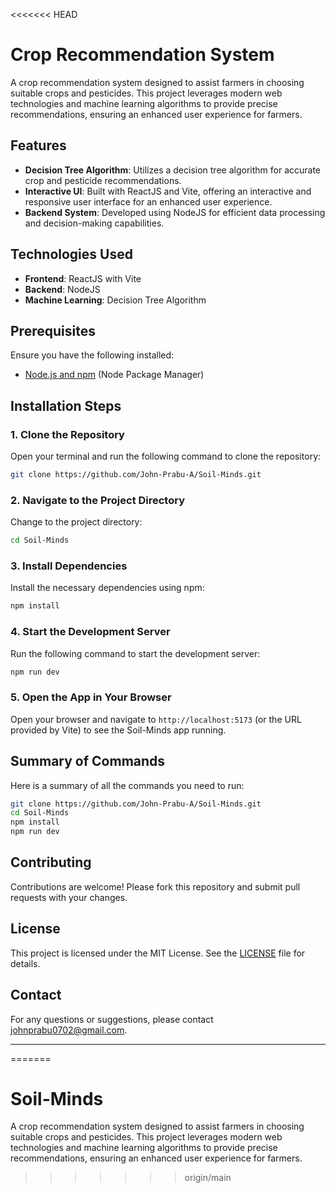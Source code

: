 <<<<<<< HEAD
# Crop Recommendation System

A crop recommendation system designed to assist farmers in choosing suitable crops and pesticides. This project leverages modern web technologies and machine learning algorithms to provide precise recommendations, ensuring an enhanced user experience for farmers.

## Features

- **Decision Tree Algorithm**: Utilizes a decision tree algorithm for accurate crop and pesticide recommendations.
- **Interactive UI**: Built with ReactJS and Vite, offering an interactive and responsive user interface for an enhanced user experience.
- **Backend System**: Developed using NodeJS for efficient data processing and decision-making capabilities.

## Technologies Used

- **Frontend**: ReactJS with Vite
- **Backend**: NodeJS
- **Machine Learning**: Decision Tree Algorithm

## Prerequisites

Ensure you have the following installed:

- [Node.js and npm](https://nodejs.org/) (Node Package Manager)

## Installation Steps

### 1. Clone the Repository

Open your terminal and run the following command to clone the repository:

```sh
git clone https://github.com/John-Prabu-A/Soil-Minds.git
```

### 2. Navigate to the Project Directory

Change to the project directory:

```sh
cd Soil-Minds
```

### 3. Install Dependencies

Install the necessary dependencies using npm:

```sh
npm install
```

### 4. Start the Development Server

Run the following command to start the development server:

```sh
npm run dev
```

### 5. Open the App in Your Browser

Open your browser and navigate to `http://localhost:5173` (or the URL provided by Vite) to see the Soil-Minds app running.

## Summary of Commands

Here is a summary of all the commands you need to run:

```sh
git clone https://github.com/John-Prabu-A/Soil-Minds.git
cd Soil-Minds
npm install
npm run dev
```

## Contributing

Contributions are welcome! Please fork this repository and submit pull requests with your changes.

## License

This project is licensed under the MIT License. See the [LICENSE](LICENSE) file for details.

## Contact

For any questions or suggestions, please contact [johnprabu0702@gmail.com](mailto:johnprabu0702@gmail.com).

---
=======
# Soil-Minds
A crop recommendation system designed to assist farmers in choosing suitable crops and pesticides. This project leverages modern web technologies and machine learning algorithms to provide precise recommendations, ensuring an enhanced user experience for farmers.
>>>>>>> origin/main
